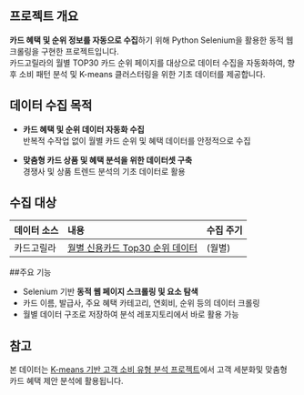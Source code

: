 ## 프로젝트 개요
**카드 혜택 및 순위 정보를 자동으로 수집**하기 위해 Python Selenium을 활용한 동적 웹크롤링을 구현한 프로젝트입니다.  
카드고릴라의 월별 TOP30 카드 순위 페이지를 대상으로 데이터 수집을 자동화하여,
향후 소비 패턴 분석 및 K-means 클러스터링을 위한 기초 데이터를 제공합니다.

## 데이터 수집 목적
- **카드 혜택 및 순위 데이터 자동화 수집**  
반복적 수작업 없이 월별 카드 순위 및 혜택 데이터를 안정적으로 수집

- **맞춤형 카드 상품 및 혜택 분석을 위한 데이터셋 구축**  
경쟁사 및 상품 트렌드 분석의 기초 데이터로 활용

## 수집 대상
| 데이터 소스       | 내용                                                                      | 수집 주기   |
| :---------------- | :---------------------------------------------------------------------- | :---------- |
| 카드고릴라       | [월별 신용카드 Top30 순위 데이터](https://www.card-gorilla.com/chart/top100) | (월별) |


##주요 기능
- Selenium 기반 **동적 웹 페이지 스크롤링 및 요소 탐색**
- 카드 이름, 발급사, 주요 혜택 카테고리, 연회비, 순위 등의 데이터 크롤링
- 월별 데이터 구조로 저장하여 분석 레포지토리에서 바로 활용 가능

## 참고
본 데이터는 [K-means 기반 고객 소비 유형 분석 프로젝트](https://github.com/Clinda02/Card_Spending_Analysis)에서 고객 세분화및 맞춤형 카드 혜택 제안 분석에 활용됩니다.
